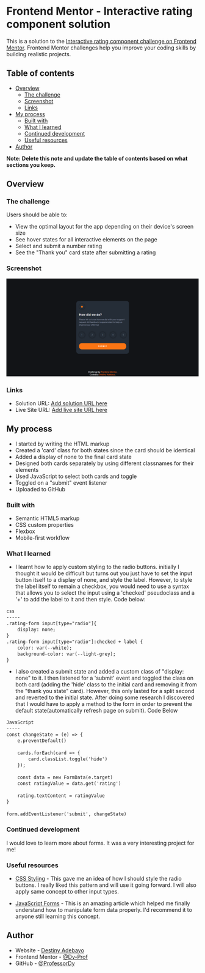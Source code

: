 # Frontend Mentor - Interactive rating component solution

This is a solution to the [Interactive rating component challenge on Frontend Mentor](https://www.frontendmentor.io/challenges/interactive-rating-component-koxpeBUmI). Frontend Mentor challenges help you improve your coding skills by building realistic projects.

## Table of contents

- [Overview](#overview)
  - [The challenge](#the-challenge)
  - [Screenshot](#screenshot)
  - [Links](#links)
- [My process](#my-process)
  - [Built with](#built-with)
  - [What I learned](#what-i-learned)
  - [Continued development](#continued-development)
  - [Useful resources](#useful-resources)
- [Author](#author)

**Note: Delete this note and update the table of contents based on what sections you keep.**

## Overview

### The challenge

Users should be able to:

- View the optimal layout for the app depending on their device's screen size
- See hover states for all interactive elements on the page
- Select and submit a number rating
- See the "Thank you" card state after submitting a rating

### Screenshot

![](./chrome_screenshot.png)

### Links

- Solution URL: [Add solution URL here](https://github.com/ProfessorDy/qr-component-card)
- Live Site URL: [Add live site URL here](https://interactive-rating-cardc.netlify.app/)

## My process

- I started by writing the HTML markup
- Created a 'card' class for both states since the card should be identical
- Added a display of none to the final card state
- Designed both cards separately by using different classnames for their elements
- Used JavaScript to select both cards and toggle
- Toggled on a "submit" event listener
- Uploaded to GitHub

### Built with

- Semantic HTML5 markup
- CSS custom properties
- Flexbox
- Mobile-first workflow

### What I learned

- I learnt how to apply custom styling to the radio buttons. initially I thought it would be difficult but turns out you just have to set the input button itself to a display of none, and style the label. However, to style the label itself to remain a checkbox, you would need to use a syntax that allows you to select the input using a 'checked' pseudoclass and a '+' to add the label to it and then style. Code below:

```
css
-----
.rating-form input[type="radio"]{
    display: none;
}
.rating-form input[type="radio"]:checked + label {
    color: var(--white);
    background-color: var(--light-grey);
}
```

- I also created a submit state and added a custom class of "display: none" to it. I then listened for a 'submit' event and toggled the class on both card (adding the 'hide' class to the initial card and removing it from the "thank you state" card). However, this only lasted for a split second and reverted to the initial state. After doing some research I discovered that I would have to apply a method to the form in order to prevent the default state(automatically refresh page on submit). Code Below

```
JavaScript
-----
const changeState = (e) => {
    e.preventDefault()

    cards.forEach(card => {
        card.classList.toggle('hide')
    });

    const data = new FormData(e.target)
    const ratingValue = data.get('rating')

    rating.textContent = ratingValue
}

form.addEventListener('submit', changeState)
```

### Continued development

I would love to learn more about forms. It was a very interesting project for me!

### Useful resources

- [CSS Styling](https://codepen.io/w3programmings/pen/zzRKpy?editors=1100) - This gave me an idea of how I should style the radio buttons. I really liked this pattern and will use it going forward. I will also apply same concept to other input types.

- [JavaScript Forms](https://matiashernandez.dev/blog/post/handling-forms-with-vanilla-javascript) - This is an amazing article which helped me finally understand how to manipulate form data properly. I'd recommend it to anyone still learning this concept.

## Author

- Website - [Destiny Adebayo](https://destiny-dev.onrender.com/)
- Frontend Mentor - [@Dy-Prof](https://www.frontendmentor.io/profile/Dy-prof)
- GitHub - [@ProfessorDy](https://github.com/ProfessorDy)
